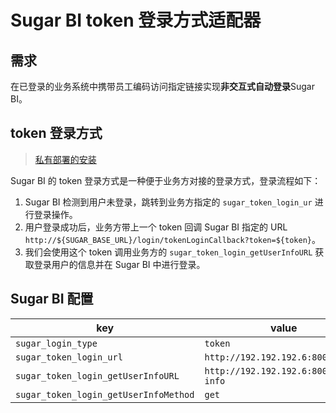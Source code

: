 # Sugar BI token 登录方式适配器

## 需求

在已登录的业务系统中携带员工编码访问指定链接实现**非交互式自动登录**Sugar BI。

## token 登录方式

> [私有部署的安装](https://cloud.baidu.com/doc/SUGAR/s/Gjyth5q2n#5%E3%80%81token)

Sugar BI 的 token 登录方式是一种便于业务方对接的登录方式，登录流程如下：

1. Sugar BI 检测到用户未登录，跳转到业务方指定的 `sugar_token_login_ur` 进行登录操作。
2. 用户登录成功后，业务方带上一个 token 回调 Sugar BI 指定的 URL `http://${SUGAR_BASE_URL}/login/tokenLoginCallback?token=${token}`。
3. 我们会使用这个 token 调用业务方的 `sugar_token_login_getUserInfoURL` 获取登录用户的信息并在 Sugar BI 中进行登录。

## Sugar BI 配置

| key                                   | value                                 |
| ------------------------------------- | ------------------------------------- |
| `sugar_login_type`                    | `token`                               |
| `sugar_token_login_url`               | `http://192.192.192.6:8000`           |
| `sugar_token_login_getUserInfoURL`    | `http://192.192.192.6:8000/user-info` |
| `sugar_token_login_getUserInfoMethod` | `get`                                 |
